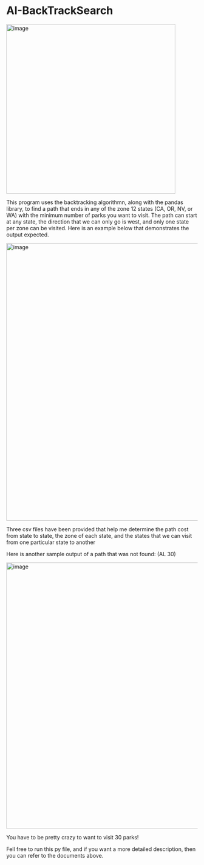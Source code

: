 # AI-BackTrackSearch

<img width="445" alt="image" src="https://user-images.githubusercontent.com/78235399/185515542-50acb6a2-651a-427f-9126-98cf877f21e8.png">

This program uses the backtracking algorithmn, along with the pandas library, to find a path that ends in any of the zone 12 states (CA, OR, NV, or WA) with the minimum number of parks you want to visit. The path can start at any state, the direction that we can only go is west, and only one state per zone can be visited. Here is an example below that demonstrates the output expected.

<img width="729" alt="image" src="https://user-images.githubusercontent.com/78235399/185516803-4390dfd0-328c-4c38-8c1c-eb9f5ea42e73.png">


Three csv files have been provided that help me determine the path cost from state to state, the zone of each state, and the states that we can visit from one particular state to another

Here is another sample output of a path that was not found: (AL 30)

<img width="699" alt="image" src="https://user-images.githubusercontent.com/78235399/185517486-74b2bba4-f3ce-4c2f-b6ce-cf9b81f2e854.png">


You have to be pretty crazy to want to visit 30 parks!


Fell free to run this py file, and if you want a more detailed description, then you can refer to the documents above.
